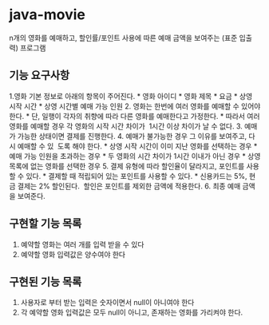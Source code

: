 # java-movie
n개의 영화를 예매하고, 할인률/포인트 사용에 따른 예매 금액을 보여주는 (표준 입출력) 프로그램

## 기능 요구사항
1.영화 기본 정보로 아래의 항목이 주어진다.
    * 영화 아이디
    * 영화 제목 
    * 요금
    * 상영 시작 시간
    * 상영 시간별 예매 가능 인원
2. 영화는 한번에 여러 영화를 예매할 수 있어야 한다.
    * 단, 일행이 각자의 취향에 따라 다른 영화를 예매한다고 가정한다. 
    * 따라서 여러 영화를 예매할 경우 각 영화의 시작 시간 차이가  1시간 이상 차이가 날 수 없다.
3. 예매가 가능한 상태이면 결제를 진행한다.
4. 예매가 불가능한 경우 그 이유를 보여주고, 다시 예매할 수 있  도록 해야 한다.
    * 상영 시작 시간이 이미 지난 영화를 선택하는 경우
    * 예매 가능 인원을 초과하는 경우
    * 두 영화의 시간 차이가 1시간 이내가 아닌 경우 
    * 상영목록에 없는 영화를 선택한 경우
5. 결제 유형에 따라 할인율이 달라지고, 포인트를 사용할 수 있다.
    * 결제할 때 적립되어 있는 포인트를 사용할 수 있다. 
    * 신용카드는 5%, 현금 결제는 2% 할인된다.  할인은 포인트를 제외한 금액에 적용한다.
6. 최종 예매 금액을 보여준다.

## 구현할 기능 목록
1. 예약할 영화는 여러 개를 입력 받을 수 있다
2. 예약할 영화 입력값은 양수여야 한다

## 구현된 기능 목록
1. 사용자로 부터 받는 입력은 숫자이면서 null이 아니여야 한다
2. 각 예약할 영화 입력값은 모두 null이 아니고, 존재하는 영화를 가리켜야 한다.